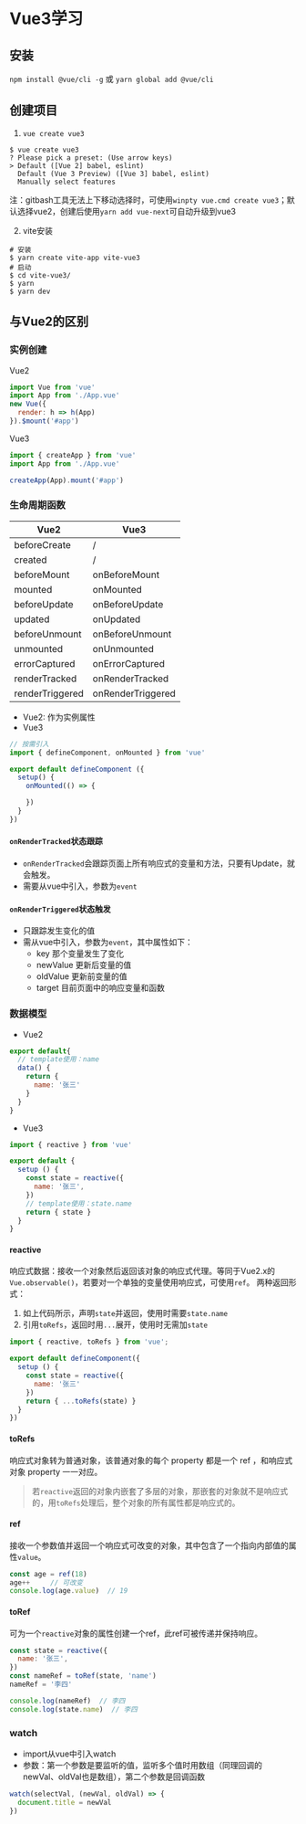 # Vue3学习

## 安装
`npm install @vue/cli -g`
或
`yarn global add @vue/cli`

## 创建项目
1. `vue create vue3`
```shell
$ vue create vue3
? Please pick a preset: (Use arrow keys)
> Default ([Vue 2] babel, eslint)
  Default (Vue 3 Preview) ([Vue 3] babel, eslint)
  Manually select features
```
注：gitbash工具无法上下移动选择时，可使用`winpty vue.cmd create vue3`；默认选择vue2，创建后使用`yarn add vue-next`可自动升级到vue3

2. vite安装
```shell
# 安装
$ yarn create vite-app vite-vue3
# 启动
$ cd vite-vue3/
$ yarn
$ yarn dev
```

## 与Vue2的区别
### 实例创建
Vue2
```js
import Vue from 'vue'
import App from './App.vue'
new Vue({
  render: h => h(App)
}).$mount('#app')
```
Vue3
```js
import { createApp } from 'vue'
import App from './App.vue'

createApp(App).mount('#app')
```

### 生命周期函数
| Vue2 | Vue3 |
| ---- | ---- |
| beforeCreate | / |
| created | / |
| beforeMount | onBeforeMount |
| mounted | onMounted |
| beforeUpdate | onBeforeUpdate |
| updated | onUpdated |
| beforeUnmount | onBeforeUnmount |
| unmounted | onUnmounted |
| errorCaptured | onErrorCaptured |
| renderTracked | onRenderTracked |
| renderTriggered | onRenderTriggered |

- Vue2: 作为实例属性
- Vue3
```js
// 按需引入
import { defineComponent, onMounted } from 'vue'

export default defineComponent ({
  setup() {
    onMounted(() => {

    })
  }
})
```

#### `onRenderTracked`状态跟踪
- `onRenderTracked`会跟踪页面上所有响应式的变量和方法，只要有Update，就会触发。
- 需要从vue中引入，参数为`event`

#### `onRenderTriggered`状态触发
- 只跟踪发生变化的值
- 需从vue中引入，参数为`event`，其中属性如下：
  - key 那个变量发生了变化
  - newValue 更新后变量的值
  - oldValue 更新前变量的值
  - target 目前页面中的响应变量和函数

### 数据模型
- Vue2
```js
export default{
  // template使用：name
  data() {
    return {
      name: '张三'
    }
  }
}
```

- Vue3
```js
import { reactive } from 'vue'

export default {
  setup () {
    const state = reactive({
      name: '张三',
    })
    // template使用：state.name
    return { state }
  }
}
```

#### reactive 
响应式数据：接收一个对象然后返回该对象的响应式代理。等同于Vue2.x的`Vue.observable()`，若要对一个单独的变量使用响应式，可使用`ref`。
两种返回形式：
1. 如上代码所示，声明`state`并返回，使用时需要`state.name`
2. 引用`toRefs`，返回时用`...`展开，使用时无需加`state`
```js
import { reactive, toRefs } from 'vue';

export default defineComponent({
  setup () {
    const state = reactive({ 
      name: '张三' 
    })
    return { ...toRefs(state) }
  }
})
```

#### toRefs 
响应式对象转为普通对象，该普通对象的每个 property 都是一个 ref ，和响应式对象 property 一一对应。
> 若`reactive`返回的对象内嵌套了多层的对象，那嵌套的对象就不是响应式的，用`toRefs`处理后，整个对象的所有属性都是响应式的。

#### ref
接收一个参数值并返回一个响应式可改变的对象，其中包含了一个指向内部值的属性`value`。
```js
const age = ref(18)
age++     // 可改变
console.log(age.value)  // 19
```

#### toRef
可为一个`reactive`对象的属性创建一个ref，此ref可被传递并保持响应。
```js
const state = reactive({
  name: '张三',
})
const nameRef = toRef(state, 'name')
nameRef = '李四'

console.log(nameRef)  // 李四
console.log(state.name)  // 李四
```

### watch
- import从vue中引入watch
- 参数：第一个参数是要监听的值，监听多个值时用数组（同理回调的newVal、oldVal也是数组），第二个参数是回调函数
```ts
watch(selectVal, (newVal, oldVal) => {
  document.title = newVal
})
```
